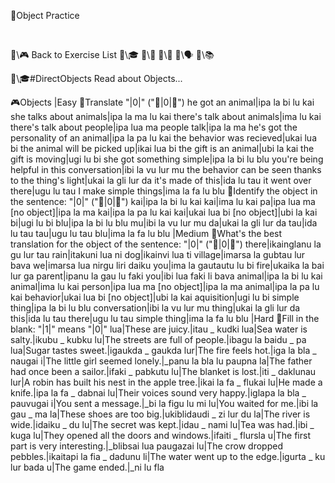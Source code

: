 📛Object
Practice

&nbsp;
&nbsp;

🔗\🎮 Back to Exercise List
🔗\🎓
🔗\📖
🔗\🌳
🔗\🗣️
🔗\📚

🔗\🎓#DirectObjects Read about Objects...

🎮Objects
|Easy
🔹Translate "|0|" ("🎏|0|💬")
he got an animal|ipa la bi lu kai
she talks about animals|ipa la ma lu kai
there's talk about animals|ima lu kai
there's talk about people|ipa lua ma
people talk|ipa la ma
he's got the personality of an animal|ipa la pa lu kai
the behavior was recieved|ukai lua bi
the animal will be picked up|ikai lua bi
the gift is an animal|ubi la kai
the gift is moving|ugi lu bi
she got something simple|ipa la bi lu blu
you're being helpful in this conversation|ibi la vu lur mu
the behavior can be seen thanks to the thing's light|ukai la gli lur da
it's made of this|ida lu tau
it went over there|ugu lu tau
I make simple things|ima la fa lu blu
🔹Identify the object in the sentence: "|0|" ("🎏|0|💬")
kai|ipa la bi lu kai
kai|ima lu kai
pa|ipa lua ma
[no object]|ipa la ma
kai|ipa la pa lu kai
kai|ukai lua bi
[no object]|ubi la kai
bi|ugi lu bi
blu|ipa la bi lu blu
mu|ibi la vu lur mu
da|ukai la gli lur da
tau|ida lu tau
tau|ugu lu tau
blu|ima la fa lu blu
|Medium
🔹What's the best translation for the object of the sentence: "|0|" ("🎏|0|💬")
there|ikainglanu la gu lur tau
rain|itakuni lua ni
dog|ikainvi lua ti
village|imarsa la gubtau lur bava
we|imarsa lua nirgu liri daiku
you|ima la gautautu lu bi
fire|ukaika la bai lur ga
parent|ipanu la gau lu faki
you|ibi lua faki li bava
animal|ipa la bi lu kai
animal|ima lu kai
person|ipa lua ma
[no object]|ipa la ma
animal|ipa la pa lu kai
behavior|ukai lua bi
[no object]|ubi la kai
aquisition|ugi lu bi
simple thing|ipa la bi lu blu
conversation|ibi la vu lur mu
thing|ukai la gli lur da
this|ida lu tau
there|ugu lu tau
simple thing|ima la fa lu blu
|Hard
🔹Fill in the blank: "|1|" means "|0|"
lua|These are juicy.|itau _ kudki
lua|Sea water is salty.|ikubu _ kubku
lu|The streets are full of people.|ibagu la baidu _ pa
lua|Sugar tastes sweet.|igaukda _ gaukda
lur|The fire feels hot.|iga la bla _ naugai
i|The little girl seemed lonely.|_panu la bla lu paupna
la|The father had once been a sailor.|ifaki _ pabkutu
lu|The blanket is lost.|iti _ daklunau
lur|A robin has built his nest in the apple tree.|ikai la fa _ flukai
lu|He made a knife.|ipa la fa _ dabnai
lu|Their voices sound very happy.|iglapa la bla _ pauvugai
i|You sent a message.|_bi la figu lu mi
lu|You waited for me.|ibi la gau _ ma
la|These shoes are too big.|ukiblidaudi _ zi lur du
la|The river is wide.|idaiku _ du
lu|The secret was kept.|idau _ nami
lu|Tea was had.|ibi _ kuga
lu|They opened all the doors and windows.|ifaiti _ flursla
u|The first part is very interesting.|_blibsai lua paugazai
lu|The crow dropped pebbles.|ikaitapi la fia _ dadunu
li|The water went up to the edge.|igurta _ ku lur bada
u|The game ended.|_ni lu fla

